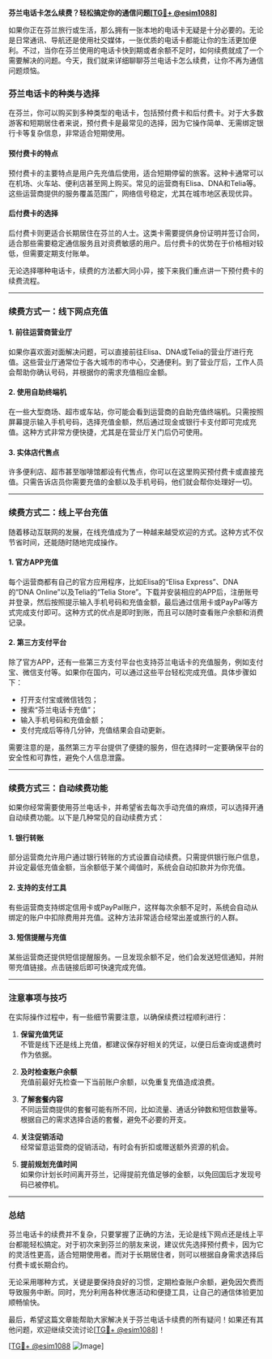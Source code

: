 **芬兰电话卡怎么续费？轻松搞定你的通信问题[[TG💪+ @esim1088](https://t.me/s/esim1088)]**

如果你正在芬兰旅行或生活，那么拥有一张本地的电话卡无疑是十分必要的。无论是日常通讯、导航还是使用社交媒体，一张优质的电话卡都能让你的生活更加便利。不过，当你在芬兰使用的电话卡快到期或者余额不足时，如何续费就成了一个需要解决的问题。今天，我们就来详细聊聊芬兰电话卡怎么续费，让你不再为通信问题烦恼。

### 芬兰电话卡的种类与选择

在芬兰，你可以购买到多种类型的电话卡，包括预付费卡和后付费卡。对于大多数游客和短期居住者来说，预付费卡是最常见的选择，因为它操作简单、无需绑定银行卡等复杂信息，非常适合短期使用。

#### 预付费卡的特点
预付费卡的主要特点是用户先充值后使用，适合短期停留的旅客。这种卡通常可以在机场、火车站、便利店甚至网上购买。常见的运营商有Elisa、DNA和Telia等。这些运营商提供的服务覆盖范围广，网络信号稳定，尤其在城市地区表现优异。

#### 后付费卡的选择
后付费卡则更适合长期居住在芬兰的人士。这类卡需要提供身份证明并签订合同，适合那些需要稳定通信服务且对资费敏感的用户。后付费卡的优势在于价格相对较低，但需要定期支付账单。

无论选择哪种电话卡，续费的方法都大同小异，接下来我们重点讲一下预付费卡的续费流程。

---

### 续费方式一：线下网点充值

#### 1. 前往运营商营业厅
如果你喜欢面对面解决问题，可以直接前往Elisa、DNA或Telia的营业厅进行充值。这些营业厅通常位于各大城市的市中心，交通便利。到了营业厅后，工作人员会帮助你确认号码，并根据你的需求充值相应金额。

#### 2. 使用自助终端机
在一些大型商场、超市或车站，你可能会看到运营商的自助充值终端机。只需按照屏幕提示输入手机号码，选择充值金额，然后通过现金或银行卡支付即可完成充值。这种方式非常方便快捷，尤其是在营业厅关门后仍可使用。

#### 3. 实体店代售点
许多便利店、超市甚至咖啡馆都设有代售点，你可以在这里购买预付费卡或直接充值。只需告诉店员你需要充值的金额以及手机号码，他们就会帮你处理好一切。

---

### 续费方式二：线上平台充值

随着移动互联网的发展，在线充值成为了一种越来越受欢迎的方式。这种方式不仅节省时间，还能随时随地完成操作。

#### 1. 官方APP充值
每个运营商都有自己的官方应用程序，比如Elisa的“Elisa Express”、DNA的“DNA Online”以及Telia的“Telia Store”。下载并安装相应的APP后，注册账号并登录，然后按照提示输入手机号码和充值金额，最后通过信用卡或PayPal等方式完成支付即可。这种方式的优点是即时到账，而且可以随时查看账户余额和消费记录。

#### 2. 第三方支付平台
除了官方APP，还有一些第三方支付平台也支持芬兰电话卡的充值服务，例如支付宝、微信支付等。如果你在国内，可以通过这些平台轻松完成充值。具体步骤如下：
- 打开支付宝或微信钱包；
- 搜索“芬兰电话卡充值”；
- 输入手机号码和充值金额；
- 支付完成后等待几分钟，充值结果会自动更新。

需要注意的是，虽然第三方平台提供了便捷的服务，但在选择时一定要确保平台的安全性和可靠性，避免个人信息泄露。

---

### 续费方式三：自动续费功能

如果你经常需要使用芬兰电话卡，并希望省去每次手动充值的麻烦，可以选择开通自动续费功能。以下是几种常见的自动续费方式：

#### 1. 银行转账
部分运营商允许用户通过银行转账的方式设置自动续费。只需提供银行账户信息，并设定最低充值金额，当余额低于某个阈值时，系统会自动扣款并为你充值。

#### 2. 支持的支付工具
有些运营商支持绑定信用卡或PayPal账户，这样每次余额不足时，系统会自动从绑定的账户中扣除费用并充值。这种方法非常适合经常出差或旅行的人群。

#### 3. 短信提醒与充值
某些运营商还提供短信提醒服务。一旦发现余额不足，他们会发送短信通知，并附带充值链接。点击链接后即可快速完成充值。

---

### 注意事项与技巧

在实际操作过程中，有一些细节需要注意，以确保续费过程顺利进行：

1. **保留充值凭证**  
   不管是线下还是线上充值，都建议保存好相关的凭证，以便日后查询或退费时作为依据。

2. **及时检查账户余额**  
   充值前最好先检查一下当前账户余额，以免重复充值造成浪费。

3. **了解套餐内容**  
   不同运营商提供的套餐可能有所不同，比如流量、通话分钟数和短信数量等。根据自己的需求选择合适的套餐，避免不必要的开支。

4. **关注促销活动**  
   经常留意运营商的促销活动，有时会有折扣或赠送额外资源的机会。

5. **提前规划充值时间**  
   如果你计划长时间离开芬兰，记得提前充值足够的金额，以免回国后才发现号码已被停机。

---

### 总结

芬兰电话卡的续费并不复杂，只要掌握了正确的方法，无论是线下网点还是线上平台都能轻松搞定。对于初次来到芬兰的朋友来说，建议优先选择预付费卡，因为它的灵活性更高，适合短期使用者。而对于长期居住者，则可以根据自身需求选择后付费卡或长期合约。

无论采用哪种方式，关键是要保持良好的习惯，定期检查账户余额，避免因欠费而导致服务中断。同时，充分利用各种优惠活动和便捷工具，让自己的通信体验更加顺畅愉快。

最后，希望这篇文章能帮助大家解决关于芬兰电话卡续费的所有疑问！如果还有其他问题，欢迎继续交流讨论[[TG💪+ @esim1088](https://t.me/s/esim1088)]！

[[TG💪+ @esim1088](https://t.me/s/esim1088) ![Image](https://i.postimg.cc/4NQfJmqS/Snipaste-2025-05-13-00-14-12.png)]